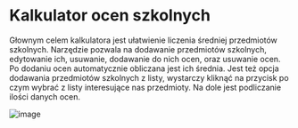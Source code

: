 ﻿# Kalkulator ocen szkolnych
Głownym celem kalkulatora jest ułatwienie liczenia średniej przedmiotów szkolnych. Narzędzie pozwala na dodawanie przedmiotów szkolnych, edytowanie ich, usuwanie, dodawanie do nich ocen, oraz usuwanie ocen. Po dodaniu ocen automatycznie obliczana jest ich średnia.
Jest też opcja dodawania przedmiotów szkolnych z listy, wystarczy kliknąć na przycisk po czym wybrać z listy interesujące nas przedmioty.
Na dole jest podliczanie ilości danych ocen. 

![image](https://github.com/Primocode/new-school-grades-calculator/blob/master/liczenie-sredniej-ocen.png)
